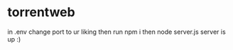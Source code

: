 # torrentweb

in .env change port to ur liking 
then run
npm i
then 
node server.js
server is up :)
